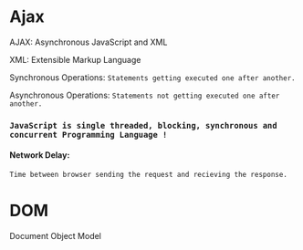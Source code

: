 # Ajax

AJAX: Asynchronous JavaScript and XML

XML: Extensible Markup Language

Synchronous Operations: `Statements getting executed one after another.`

Asynchronous Operations: `Statements not getting executed one after another.`

### `JavaScript is single threaded, blocking, synchronous and concurrent Programming Language !`
 
 
#### Network Delay: 
    Time between browser sending the request and recieving the response.

# DOM
Document Object Model